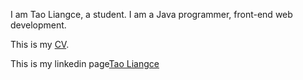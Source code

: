 I am Tao Liangce, a student. I am a Java programmer, front-end web development.


This is my [CV](https://r.easycv.cn/taoliangce).


This is my linkedin page[Tao Liangce](https://www.linkedin.com/in/taoliangce/)

